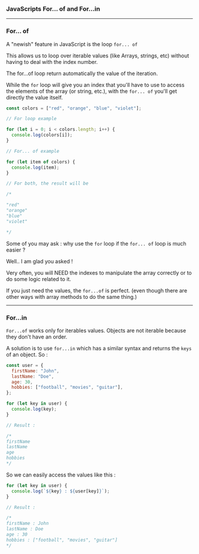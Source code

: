 ### JavaScripts For... of and For...in

---

### For... of

A "newish" feature in JavaScript is the loop `for... of`

This allows us to loop over iterable values (like Arrays, strings, etc) without having to deal with the index number.

The for...of loop return automatically the value of the iteration.

While the `for` loop will give you an index that you'll have to use to access the elements of the array (or string, etc.), with the `for... of` you'll get directly the value itself.

```js
const colors = ["red", "orange", "blue", "violet"];

// For loop example

for (let i = 0; i < colors.length; i++) {
  console.log(colors[i]);
}

// For... of example

for (let item of colors) {
  console.log(item);
}

// For both, the result will be

/*

"red"
"orange"
"blue"
"violet"

*/
```

Some of you may ask : why use the `for` loop if the `for... of` loop is much easier ?

Well.. I am glad you asked !

Very often, you will NEED the indexes to manipulate the array correctly or to do some logic related to it.

If you just need the values, the `for...of` is perfect. (even though there are other ways with array methods to do the same thing.)

---

### For...in

`For...of` works only for iterables values. Objects are not iterable because they don't have an order.

A solution is to use `for...in` which has a similar syntax and returns the `keys` of an object. So :

```js
const user = {
  firstName: "John",
  lastName: "Doe",
  age: 30,
  hobbies: ["football", "movies", "guitar"],
};

for (let key in user) {
  console.log(key);
}

// Result :

/*
firstName
lastName
age
hobbies
*/
```

So we can easily access the values like this :

```js
for (let key in user) {
  console.log(`${key} : ${user[key]}`);
}

// Result :

/*
firstName : John
lastName : Doe
age : 30
hobbies : ["football", "movies", "guitar"]
*/
```
